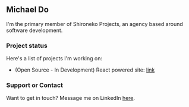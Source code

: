 ## Michael Do
I'm the primary member of Shironeko Projects, an agency based around software development.

### Project status

Here's a list of projects I'm working on:

- (Open Source - In Development) React powered site: [link](https://miiido.github.io/shironeko-projects/)

### Support or Contact

Want to get in touch? Message me on LinkedIn [here](https://www.linkedin.com/in/michaeljdo/).
